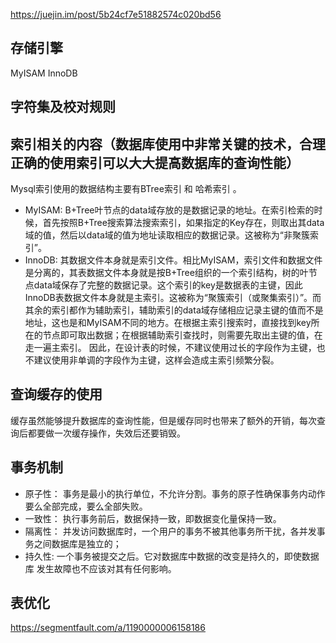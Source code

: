 https://juejin.im/post/5b24cf7e51882574c020bd56
## 存储引擎
MyISAM
InnoDB
## 字符集及校对规则

## 索引相关的内容（数据库使用中非常关键的技术，合理正确的使用索引可以大大提高数据库的查询性能）
Mysql索引使用的数据结构主要有BTree索引 和 哈希索引 。    
* MyISAM: B+Tree叶节点的data域存放的是数据记录的地址。在索引检索的时候，首先按照B+Tree搜索算法搜索索引，如果指定的Key存在，则取出其data域的值，然后以data域的值为地址读取相应的数据记录。这被称为“非聚簇索引”。  
* InnoDB: 其数据文件本身就是索引文件。相比MyISAM，索引文件和数据文件是分离的，其表数据文件本身就是按B+Tree组织的一个索引结构，树的叶节点data域保存了完整的数据记录。这个索引的key是数据表的主键，因此InnoDB表数据文件本身就是主索引。这被称为“聚簇索引（或聚集索引）”。而其余的索引都作为辅助索引，辅助索引的data域存储相应记录主键的值而不是地址，这也是和MyISAM不同的地方。在根据主索引搜索时，直接找到key所在的节点即可取出数据；在根据辅助索引查找时，则需要先取出主键的值，在走一遍主索引。 因此，在设计表的时候，不建议使用过长的字段作为主键，也不建议使用非单调的字段作为主键，这样会造成主索引频繁分裂。

## 查询缓存的使用
缓存虽然能够提升数据库的查询性能，但是缓存同时也带来了额外的开销，每次查询后都要做一次缓存操作，失效后还要销毁。 

## 事务机制
* 原子性： 事务是最小的执行单位，不允许分割。事务的原子性确保事务内动作要么全部完成，要么全部失败。
* 一致性： 执行事务前后，数据保持一致，即数据变化量保持一致。
* 隔离性： 并发访问数据库时，一个用户的事务不被其他事务所干扰，各并发事务之间数据库是独立的；
* 持久性:  一个事务被提交之后。它对数据库中数据的改变是持久的，即使数据库 发生故障也不应该对其有任何影响。


## 表优化
https://segmentfault.com/a/1190000006158186
